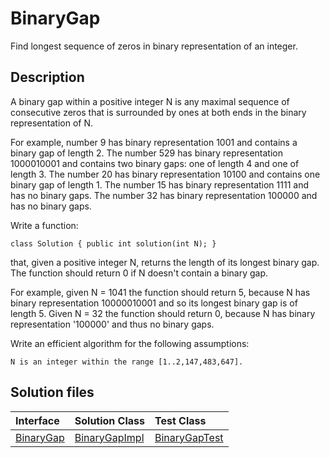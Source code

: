 # BinaryGap

Find longest sequence of zeros in binary representation of an integer.

## Description

A binary gap within a positive integer N is any maximal sequence of consecutive zeros that is surrounded by ones at both ends in the binary representation of N.

For example, number 9 has binary representation 1001 and contains a binary gap of length 2. The number 529 has binary representation 1000010001 and contains two binary gaps: one of length 4 and one of length 3. The number 20 has binary representation 10100 and contains one binary gap of length 1. The number 15 has binary representation 1111 and has no binary gaps. The number 32 has binary representation 100000 and has no binary gaps.

Write a function:

	class Solution { public int solution(int N); }

that, given a positive integer N, returns the length of its longest binary gap. The function should return 0 if N doesn't contain a binary gap.

For example, given N = 1041 the function should return 5, because N has binary representation 10000010001 and so its longest binary gap is of length 5. Given N = 32 the function should return 0, because N has binary representation '100000' and thus no binary gaps.

Write an efficient algorithm for the following assumptions:

	N is an integer within the range [1..2,147,483,647].

## Solution files

|  Interface | Solution Class  | Test Class  |
| :------------ | :------------ | :------------ |
| [BinaryGap](../../../src/main/java/com/iamandu/codechallenger/problems/codility/iterations/BinaryGap.java)  |  [BinaryGapImpl](../../../src/main/java/com/iamandu/codechallenger/solutions/wescley/codility/iterations/BinaryGapImpl.java) | [BinaryGapTest](../../../src/test/java/com/iamandu/codechallenger/solutions/wescley/codility/iterations/BinaryGapTest.java)  |


